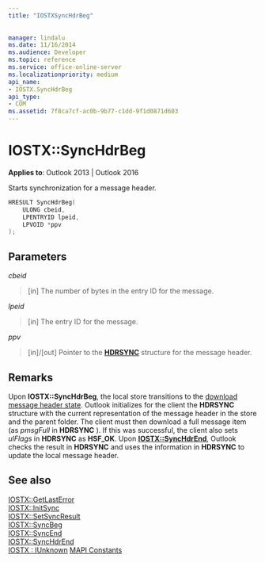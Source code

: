 ```yaml
---
title: "IOSTXSyncHdrBeg"
 
 
manager: lindalu
ms.date: 11/16/2014
ms.audience: Developer
ms.topic: reference
ms.service: office-online-server
ms.localizationpriority: medium
api_name:
- IOSTX.SyncHdrBeg
api_type:
- COM
ms.assetid: 7f8ca7cf-ac0b-9b77-c1dd-9f1d0871d603
---
```


# IOSTX::SyncHdrBeg

**Applies to**: Outlook 2013 | Outlook 2016
  
Starts synchronization for a message header.
  
```cpp
HRESULT SyncHdrBeg( 
    ULONG cbeid, 
    LPENTRYID lpeid, 
    LPVOID *ppv 
);
```

## Parameters

 _cbeid_
  
> [in] The number of bytes in the entry ID for the message.

 _lpeid_
  
> [in] The entry ID for the message.

 _ppv_
  
> [in]/[out] Pointer to the **[HDRSYNC](hdrsync.md)** structure for the message header.

## Remarks

Upon **IOSTX::SyncHdrBeg**, the local store transitions to the [download message header state](download-message-header-state.md). Outlook initializes for the client the **HDRSYNC** structure with the current representation of the message header in the store and the parent folder. The client must then download a full message item (as _pmsgFull_ in **HDRSYNC** ). If this was successful, the client also sets _ulFlags_ in **HDRSYNC** as **HSF_OK**. Upon **[IOSTX::SyncHdrEnd](iostx-synchdrend.md)**, Outlook checks the result in **HDRSYNC** and uses the information in **HDRSYNC** to update the local message header.
  
## See also

[IOSTX::GetLastError](iostx-getlasterror.md)  
[IOSTX::InitSync](iostx-initsync.md)  
[IOSTX::SetSyncResult](iostx-setsyncresult.md)  
[IOSTX::SyncBeg](iostx-syncbeg.md)  
[IOSTX::SyncEnd](iostx-syncend.md)  
[IOSTX::SyncHdrEnd](iostx-synchdrend.md)  
[IOSTX : IUnknown](iostxiunknown.md)
[MAPI Constants](mapi-constants.md)
